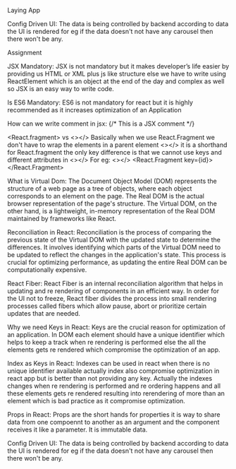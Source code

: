 Laying App

Config Driven UI:
 The data is being controlled by backend according to data the UI is rendered for eg if the data doesn't not have any carousel then there won't be any.


Assignment

JSX Mandatory:
JSX is not mandatory but it makes developer’s life easier by providing us HTML or XML plus js like structure else we have to write using ReactElement which is an object at the end of the day and complex as well so JSX is an easy way to write code.

Is ES6 Mandatory:
ES6 is not mandatory for react but it is highly  recommended as it increases optimization of an Application

How can we write comment in jsx:
{/* This is a JSX comment */}

<React.fragment> vs <></>
Basically when we use React.Fragment we don't have to wrap the elements in a parent element <></> it is a shorthand for React.fragment the only key difference is that we cannot use keys and different attributes in <></>
For eg:
<></>
<React.Fragment key={id}></React.Fragment>

What is Virtual Dom:
The Document Object Model (DOM) represents the structure of a web page as a tree of objects, where each object corresponds to an element on the page. The Real DOM is the actual browser representation of the page's structure. The Virtual DOM, on the other hand, is a lightweight, in-memory representation of the Real DOM maintained by frameworks like React.

Reconciliation in React:
Reconciliation is the process of comparing the previous state of the Virtual DOM with the updated state to determine the differences. It involves identifying which parts of the Virtual DOM need to be updated to reflect the changes in the application's state. This process is crucial for optimizing performance, as updating the entire Real DOM can be computationally expensive.

React Fiber:
React Fiber is an internal reconciliation algorithm that helps in updating and re rendering of components in an efficient way. In order for the UI not to freeze, React fiber divides the process into small rendering processes called fibers which allow pause, abort or prioritize certain updates that are needed.

Why we need Keys in React:
Keys are the crucial reason for optimization of an application. In DOM each element should have a unique identifier which helps to keep a track when re rendering is performed else the all the elements gets re rendered which compromise the optimization of an app.

Index as Keys in React:
Indexes can be used in react when there is no unique identifier available actually index also compromise optimization in react app but is better than not providing any key. Actually the indexes changes when re rendering is performed and re ordering happens and all these elements gets re rendered resulting into rerendering of more than an element which is bad practice as it compromise optimization.

Props in React:
Props are the short hands for properties it is way to share data from one compoennt to another as an argument and the component receives it like a parameter. It is immutable data.

Config Driven UI:
 The data is being controlled by backend according to data the UI is rendered for eg if the data doesn't not have any carousel then there won't be any.






